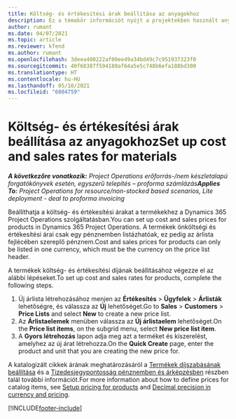 ```yaml
---
title: Költség- és értékesítési árak beállítása az anyagokhoz
description: Ez a témakör információt nyújt a projektekben használt anyagok költség- és értékesítési díjának beállításáról.
author: rumant
ms.date: 04/07/2021
ms.topic: article
ms.reviewer: kfend
ms.author: rumant
ms.openlocfilehash: 3deea480222af00ee49a34bd49c7c951937323f0
ms.sourcegitcommit: 40f68387f594180af64a5e5c748b6efa188bd300
ms.translationtype: HT
ms.contentlocale: hu-HU
ms.lasthandoff: 05/10/2021
ms.locfileid: "6004759"
---
```

# <a name="set-up-cost-and-sales-rates-for-materials"></a><span data-ttu-id="7bfa8-103">Költség- és értékesítési árak beállítása az anyagokhoz</span><span class="sxs-lookup"><span data-stu-id="7bfa8-103">Set up cost and sales rates for materials</span></span>

<span data-ttu-id="7bfa8-104">_**A következőre vonatkozik:** Project Operations erőforrás-/nem készletalapú forgatókönyvek esetén, egyszerű telepítés – proforma számlázás_</span><span class="sxs-lookup"><span data-stu-id="7bfa8-104">_**Applies To:** Project Operations for resource/non-stocked based scenarios, Lite deployment - deal to proforma invoicing_</span></span>

<span data-ttu-id="7bfa8-105">Beállíthatja a költség- és értékesítési árakat a termékekhez a Dynamics 365 Project Operations szolgáltatásban.</span><span class="sxs-lookup"><span data-stu-id="7bfa8-105">You can set up cost and sales prices for products in Dynamics 365 Project Operations.</span></span> <span data-ttu-id="7bfa8-106">A termékek önköltségi és értékesítési árai csak egy pénznemben listázhatóak, ez pedig az árlista fejlécében szereplő pénznem.</span><span class="sxs-lookup"><span data-stu-id="7bfa8-106">Cost and sales prices for products can only be listed in one currency, which must be the currency on the price list header.</span></span>

<span data-ttu-id="7bfa8-107">A termékek költség- és értékesítési díjának beállításához végezze el az alábbi lépéseket.</span><span class="sxs-lookup"><span data-stu-id="7bfa8-107">To set up cost and sales rates for products, complete the following steps.</span></span> 

1. <span data-ttu-id="7bfa8-108">Új árlista létrehozásához menjen az **Értékesítés** > **Ügyfelek** > **Árlisták** lehetőségre, és válassza az **Új** lehetőséget.</span><span class="sxs-lookup"><span data-stu-id="7bfa8-108">Go to **Sales** > **Customers** > **Price Lists** and select **New** to create a new price list.</span></span> 
2. <span data-ttu-id="7bfa8-109">Az **Árlistaelemek** menüben válassza az **Új árlistaelem** lehetőséget.</span><span class="sxs-lookup"><span data-stu-id="7bfa8-109">On the **Price list items**, on the subgrid menu, select **New price list item**.</span></span> 
3. <span data-ttu-id="7bfa8-110">A **Gyors létrehozás** lapon adja meg azt a terméket és kiszerelést, amelyhez az új árat létrehozza.</span><span class="sxs-lookup"><span data-stu-id="7bfa8-110">On the **Quick Create** page, enter the product and unit that you are creating the new price for.</span></span>

<span data-ttu-id="7bfa8-111">A katalogizált cikkek árának meghatározásáról a [Termékek díjszabásának beállítása](/dynamics365/sales-enterprise/create-price-lists-price-list-items-define-pricing-products.md) és a [Tizedesjegypontosság pénznemben és árképzésben](/dynamics365/sales-enterprise/decimal-precision-currency-pricing.md) részben talál további információt.</span><span class="sxs-lookup"><span data-stu-id="7bfa8-111">For more information about how to define prices for catalog items, see [Setup pricing for products](/dynamics365/sales-enterprise/create-price-lists-price-list-items-define-pricing-products.md) and [Decimal precision in currency and pricing](/dynamics365/sales-enterprise/decimal-precision-currency-pricing.md).</span></span>

[!INCLUDE[footer-include](../includes/footer-banner.md)]
